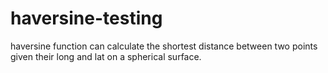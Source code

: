 # haversine-testing
haversine function can calculate the shortest distance between two points given their long and lat on a spherical surface.

